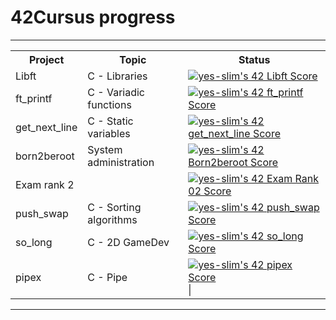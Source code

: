 # 42Cursus progress
---
<div align="center">

<table>
  <tr>
    <th>Project</th>
    <th>Topic</th>
    <th>Status</th>
  </tr>
  <tr>
    <td>Libft</td>
    <td>C - Libraries</td>
    <td><a href="https://github.com/JaeSeoKim/badge42"><img src="https://badge42.vercel.app/api/v2/cl9smgnrq00250fju0ztclesb/project/2825116" alt="yes-slim's 42 Libft Score" /></a></td>
  </tr>
  <tr>
    <td>ft_printf</td>
    <td>C - Variadic functions</td>
    <td><a href="https://github.com/JaeSeoKim/badge42"><img src="https://badge42.vercel.app/api/v2/cl9smgnrq00250fju0ztclesb/project/2865826" alt="yes-slim's 42 ft_printf Score" /></a></td>
  </tr>
  <tr>
    <td>get_next_line</td>
    <td>C - Static variables</td>
    <td><a href="https://github.com/JaeSeoKim/badge42"><img src="https://badge42.vercel.app/api/v2/cl9smgnrq00250fju0ztclesb/project/2865833" alt="yes-slim's 42 get_next_line Score" /></a></td>
  </tr>
  <tr>
    <td>born2beroot</td>
    <td>System administration</td>
    <td><a href="https://github.com/JaeSeoKim/badge42"><img src="https://badge42.vercel.app/api/v2/cl9smgnrq00250fju0ztclesb/project/2865834" alt="yes-slim's 42 Born2beroot Score" /></a></td>
  </tr>
  <tr>
    <td> Exam rank 2</td>
    <td></td>
    <td><a href="https://github.com/JaeSeoKim/badge42"><img src="https://badge42.vercel.app/api/v2/cl9smgnrq00250fju0ztclesb/project/2914671" alt="yes-slim's 42 Exam Rank 02 Score" /></a></td>
  </tr>
  <tr>
    <td>push_swap</td>
    <td>C - Sorting algorithms</td>
    <td><a href="https://github.com/JaeSeoKim/badge42"><img src="https://badge42.vercel.app/api/v2/cl9smgnrq00250fju0ztclesb/project/2928272" alt="yes-slim's 42 push_swap Score" /></a></td>
  </tr>
  <tr>
    <td>so_long</td>
    <td>C - 2D GameDev</td>
    <td><a href="https://github.com/JaeSeoKim/badge42"><img src="https://badge42.vercel.app/api/v2/cl9smgnrq00250fju0ztclesb/project/2916152" alt="yes-slim's 42 so_long Score" /></a></td>
  </tr>
  <tr>
    <td>pipex </td>
    <td>C - Pipe </td>
    <td><a href="https://github.com/JaeSeoKim/badge42"><img src="https://badge42.vercel.app/api/v2/cl9smgnrq00250fju0ztclesb/project/2997267" alt="yes-slim's 42 pipex Score" /></a>|</td>
  </tr>
</table>

---